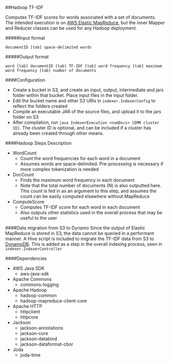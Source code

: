 ##Hadoop TF-IDF

Computes TF-IDF scores for words associated with a set of documents. The intended execution is on [AWS Elastic MapReduce](https://aws.amazon.com/emr/), but the inner Mapper and Reducer classes can be used for any Hadoop deployment.

#####Input format
```
documentID [tab] space-delimited words
```
#####Output format

```
word [tab] documentID [tab] TF-IDF [tab] word frequency [tab] maximum word frequency [tab] number of documents
```

####Configuration
- Create a bucket in S3, and create an input, output, intermediate and jars folder within that bucket. Place input files in the input folder.
- Edit the bucket name and other S3 URIs in `indexer.IndexerConfig` to reflect the folders created
- Compile an executable JAR of the source files, and upload it to the jars folder on S3
- After compilation, run `java IndexerExecution <numDocs> [EMR cluster ID]`. The cluster ID is optional, and can be included if a cluster has already been created through other means.

####Hadoop Steps Description
- WordCount
	- Count the word frequencies for each word in a document
	- Assumes words are space-delimited. Pre-processing is necessary if more complex tokenization is needed
- DocCount
	- Finds the maximum word frequency in each document
	- Note that the total number of documents (N) is also outputted here. This count is fed in as an argument to this step, and assumes the count can be easily computed elsewhere without MapReduce
- ComputeScore
	- Computes TF-IDF score for each word in each document
	- Also outputs other statistics used in the overall process that may be useful to the user

####Data migration from S3 to Dynamo
Since the output of Elastic MapReduce is stored in S3, the data cannot be queried in a performant manner. A Hive script is included to migrate the TF-IDF data from S3 to [DynamoDB](https://aws.amazon.com/dynamodb/). This is added as a step in the overall indexing process, seen in `indexer.IndexerController`

####Dependencies
- AWS Java SDK
	- aws-java-sdk
- Apache Commons
	- commons-logging
- Apache Hadoop
	- hadoop-common
	- hadoop-mapreduce-client-core
- Apache HTTP
	- httpclient
	- httpcore
- Jackson
	- jackson-annotations
	- jackson-core
	- jackson-databind
	- jackson-dataformat-cbor
- Joda
	- joda-time